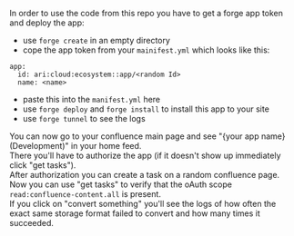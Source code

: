 In order to use the code from this repo you have to get a forge app token and deploy the app:

* use `forge create` in an empty directory
* cope the app token from your `mainifest.yml` which looks like this:
```
app:
  id: ari:cloud:ecosystem::app/<random Id>
  name: <name>
```
* paste this into the `manifest.yml` here
* use `forge deploy` and `forge install` to install this app to your site
* use `forge tunnel` to see the logs

You can now go to your confluence main page and see "{your app name} (Development)" in your home feed. <br>
There you'll have to authorize the app (if it doesn't show up immediately click "get tasks"). <br>
After authorization you can create a task on a random confluence page. <br>
Now you can use "get tasks" to verify that the oAuth scope `read:confluence-content.all` is present. <br>
If you click on "convert something" you'll see the logs of how often the exact same storage format failed to convert and how many times it succeeded.